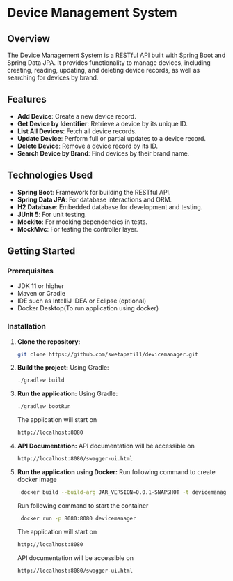 # Device Management System

## Overview

The Device Management System is a RESTful API built with Spring Boot and Spring Data JPA. It provides functionality to manage devices, including creating, reading, updating, and deleting device records, as well as searching for devices by brand.

## Features

- **Add Device**: Create a new device record.
- **Get Device by Identifier**: Retrieve a device by its unique ID.
- **List All Devices**: Fetch all device records.
- **Update Device**: Perform full or partial updates to a device record.
- **Delete Device**: Remove a device record by its ID.
- **Search Device by Brand**: Find devices by their brand name.

## Technologies Used

- **Spring Boot**: Framework for building the RESTful API.
- **Spring Data JPA**: For database interactions and ORM.
- **H2 Database**: Embedded database for development and testing.
- **JUnit 5**: For unit testing.
- **Mockito**: For mocking dependencies in tests.
- **MockMvc**: For testing the controller layer.

## Getting Started

### Prerequisites

- JDK 11 or higher
- Maven or Gradle
- IDE such as IntelliJ IDEA or Eclipse (optional)
- Docker Desktop(To run application using docker)

### Installation

1. **Clone the repository:**
   ```bash
   git clone https://github.com/swetapatil1/devicemanager.git
2. **Build the project:**
   Using Gradle:
   ```bash
   ./gradlew build
3. **Run the application:**
   Using Gradle:
   ```bash
   ./gradlew bootRun
   ```
   The application will start on 
   ```bash
   http://localhost:8080
4. **API Documentation:**
   API documentation will be accessible on 
   ```bash
   http://localhost:8080/swagger-ui.html
5. **Run the application using Docker:**
   Run following command to create docker image
   ```bash
    docker build --build-arg JAR_VERSION=0.0.1-SNAPSHOT -t devicemanager . --platform linux/amd64
   ```
   Run following command to start the container
   ```bash
    docker run -p 8080:8080 devicemanager
   ```
   The application will start on
   ```bash
   http://localhost:8080
   ```
   API documentation will be accessible on 
   ```bash
   http://localhost:8080/swagger-ui.html